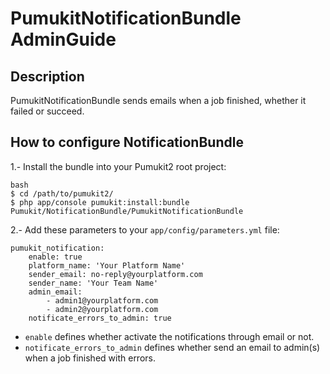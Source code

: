 PumukitNotificationBundle AdminGuide
====================================

Description
-----------

PumukitNotificationBundle sends emails when a job finished, whether it failed or succeed.

How to configure NotificationBundle
-----------------------------------

1.- Install the bundle into your Pumukit2 root project:

```
bash
$ cd /path/to/pumukit2/
$ php app/console pumukit:install:bundle Pumukit/NotificationBundle/PumukitNotificationBundle
```

2.- Add these parameters to your `app/config/parameters.yml` file:

```
pumukit_notification:
    enable: true
    platform_name: 'Your Platform Name'
    sender_email: no-reply@yourplatform.com
    sender_name: 'Your Team Name'
    admin_email:
        - admin1@yourplatform.com
        - admin2@yourplatform.com
    notificate_errors_to_admin: true
```

* `enable` defines whether activate the notifications through email or not.
* `notificate_errors_to_admin` defines whether send an email to admin(s) when a job finished with errors.